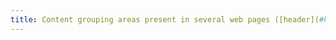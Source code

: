 ```yaml
---
title: Content grouping areas present in several web pages ([header](#header-zone), [main navigation](#menu-and-navigation-bar) areas , [main content](#main-content-area), [footer](#footer-area) and [search engine](#search-engine- internal-to-a-website)) can they be achieved or avoided?
---
```

